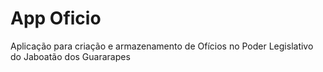 # App Oficio
Aplicação para criação e armazenamento de Ofícios no Poder Legislativo do Jaboatão dos Guararapes
